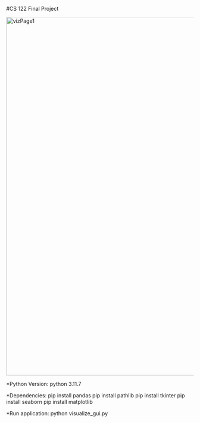 #CS 122 Final Project

<img width="960" alt="vizPage1" src="https://github.com/Munkh09/Data-Visualization-Project/assets/143208888/69b29755-ea2c-438f-afd4-a91e7d8fad05">

*Python Version:
python 3.11.7

*Dependencies:
pip install pandas
pip install pathlib
pip install tkinter
pip install seaborn
pip install matplotlib

*Run application:
python visualize_gui.py
